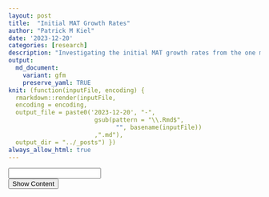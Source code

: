 ```yaml
---
layout: post
title:  "Initial MAT Growth Rates"
author: "Patrick M Kiel"
date: '2023-12-20'
categories: [research]
description: "Investigating the initial MAT growth rates from the one month of buoyant weight data."
output:
  md_document:
    variant: gfm
    preserve_yaml: TRUE
knit: (function(inputFile, encoding) {
  rmarkdown::render(inputFile, 
  encoding = encoding, 
  output_file = paste0('2023-12-20', "-",
                        gsub(pattern = "\\.Rmd$",
                              "", basename(inputFile))
                        ,".md"), 
  output_dir = "../_posts") })
always_allow_html: true
---
```


<script type="text/javascript">
window.onload = function() {
    //query string in the password
    const urlParams = new URLSearchParams(window.location.search);
    const pass = urlParams.get('pass')
    document.getElementById("password").value = pass;
};

function verify() {
  <!-- set the password here -->
  if (document.getElementById('password').value === 'frankencoral') {
    document.getElementById('HIDDENDIV').classList.remove("hidden"); 
    document.getElementById('credentials').classList.add("hidden"); // Hide the div containing the credentials
  } else {
    alert('Invalid Password! You cannot view this content.');
    password.setSelectionRange(0, password.value.length);
  }
  return false;
}
</script>
<style type="text/css">
/*Change content Display */
.hidden {
  display: none;
}
img {
margin: 0 auto;
}

table {
    width: 90%;
    border: 0px solid #fff;
    border-collapse: collapse;
    overflow-x: auto;
    margin: 0 auto;
    display: block;
}
</style>
<!-- The password box -->

<div id="credentials">

<input type="text" id="password" onkeydown="if (event.keyCode == 13) verify()" />
<br/>
<input id="button" type="button" value="Show Content" onclick="verify()" />

</div>

<!-- The content we want to show after password -->

<div id="HIDDENDIV" class="hidden" markdown="1">

<!-- Place all chunks, text, etc here as you would a normal RMarkdown document -->

# Overview

Below is a quick analysis of the growth rates from the mineral accretion
technology (MAT) experiment. After initial kinks were ironed out, there
was about one month of growth data recorded weekly, from November 14 to
December 15.

Since some abiotic precipitate was knocked loose during each weighing
session generating non-linear growth, I used the mass change between
consecutive weighing sessions to calculate a daily growth rate for each
week. This analysis method may require me to revisit the statistics
since I am artificially inflating the n for each group (e.g., there’s
only 8 corals per group per tank, but I have about about 30 daily growth
rates when combining multiple weighing sessions). A
repeated-measurements anova design is more appropriate for this type of
analysis. However, I would expect this revised analysis to increase
p-values, further supporting my conclusions (i.e. lack of statistically
significant differences between groups).

# Controls

## How did control acrylic corals grow?

<h5>
Figure 1. Acrylic Controls Daily Mass Gain
</h5>
<img src="/notebook/images/MATinitGrowth/acrylic-growth-1.png" width="90%" style="display: block; margin: auto;" />
<h5>
Figure 2. Acrylic Controls Daily Mass Gain by Tank
</h5>
<img src="/notebook/images/MATinitGrowth/acrylic-growth-2.png" width="90%" style="display: block; margin: auto;" />
<h5>
Figure 3. Acrylic Controls Standardized Daily Growth Rate by Tank
</h5>

<img src="/notebook/images/MATinitGrowth/acrylic-growth-3.png" width="90%" style="display: block; margin: auto;" />
The average daily increase in mass of the control corals growing on an
inert, acrylic plug was 6.702 mg/day, 95% CI \[5.963, 7.44\].

We can further initial-mass standardize these growth rates to the the
initial mass of each fragment since I don’t have the surface areas just
yet, i.e. Figure 3 above, to produce an average daily growth rate of
3.75 mg/day/ initial g, 95% CI\[3.331, 4.17\]. The same conclusions are
drawn regardless of the standardization chosen, likely because the
corals are evenly mixed and of the approximate same size.

## How did the control MAT plugs abiotically grow?

<h5>
Figure 4. All MAT Controls Daily Mass Gain by Date
</h5>
<img src="/notebook/images/MATinitGrowth/control-growth-1.png" width="90%" style="display: block; margin: auto;" />
<h5>
Figure 5. Filtered MAT Controls Daily Mass Gain by Date
</h5>
<img src="/notebook/images/MATinitGrowth/control-growth-2.png" width="90%" style="display: block; margin: auto;" />
<h5>
Figure 6. Filtered MAT Controls Daily Mass Gain by Tank
</h5>
<img src="/notebook/images/MATinitGrowth/control-growth-3.png" width="90%" style="display: block; margin: auto;" />
<h5>Table 1. Tukey Multiple Comparisons Output </h5>
<table>
<thead>
<tr>
<th style="text-align:left;">
term
</th>
<th style="text-align:left;">
contrast
</th>
<th style="text-align:right;">
null.value
</th>
<th style="text-align:right;">
estimate
</th>
<th style="text-align:right;">
conf.low
</th>
<th style="text-align:right;">
conf.high
</th>
<th style="text-align:right;">
adj.p.value
</th>
</tr>
</thead>
<tbody>
<tr>
<td style="text-align:left;">
tank
</td>
<td style="text-align:left;">
6-5
</td>
<td style="text-align:right;">
0
</td>
<td style="text-align:right;">
8.044183
</td>
<td style="text-align:right;">
-2.102672
</td>
<td style="text-align:right;">
18.191037
</td>
<td style="text-align:right;">
0.1531608
</td>
</tr>
<tr>
<td style="text-align:left;">
tank
</td>
<td style="text-align:left;">
7-5
</td>
<td style="text-align:right;">
0
</td>
<td style="text-align:right;">
6.184415
</td>
<td style="text-align:right;">
-3.078353
</td>
<td style="text-align:right;">
15.447184
</td>
<td style="text-align:right;">
0.2743877
</td>
</tr>
<tr>
<td style="text-align:left;">
tank
</td>
<td style="text-align:left;">
8-5
</td>
<td style="text-align:right;">
0
</td>
<td style="text-align:right;">
7.413559
</td>
<td style="text-align:right;">
-3.930969
</td>
<td style="text-align:right;">
18.758087
</td>
<td style="text-align:right;">
0.2915231
</td>
</tr>
<tr>
<td style="text-align:left;">
tank
</td>
<td style="text-align:left;">
7-6
</td>
<td style="text-align:right;">
0
</td>
<td style="text-align:right;">
-1.859767
</td>
<td style="text-align:right;">
-11.122536
</td>
<td style="text-align:right;">
7.403001
</td>
<td style="text-align:right;">
0.9428549
</td>
</tr>
<tr>
<td style="text-align:left;">
tank
</td>
<td style="text-align:left;">
8-6
</td>
<td style="text-align:right;">
0
</td>
<td style="text-align:right;">
-0.630624
</td>
<td style="text-align:right;">
-11.975152
</td>
<td style="text-align:right;">
10.713904
</td>
<td style="text-align:right;">
0.9986310
</td>
</tr>
<tr>
<td style="text-align:left;">
tank
</td>
<td style="text-align:left;">
8-7
</td>
<td style="text-align:right;">
0
</td>
<td style="text-align:right;">
1.229143
</td>
<td style="text-align:right;">
-9.332038
</td>
<td style="text-align:right;">
11.790324
</td>
<td style="text-align:right;">
0.9878626
</td>
</tr>
</tbody>
</table>

On the cathodes, we experienced a problem I term “electro-pop”. This is
when the calcium carbonate precipitate, growing at the interface of the
cathode and water, pushed off the coral or glue from the cathode. When
this happened, I scraped off some of the precipitate, rescored the top
of the cathode, and reglued the coral. The mass is thus altered not only
by coral growth and abiotic mineral accretion, but also by the removal
of old precipitate and the addition of new glue. I labeled these mass
changes as “reglued” and filtered them from the analysis.

Additionally, towards the end of this growth period the precipitate grew
so much that it was blocking electrical contact between the ring
terminal and the bottom of the cathode. It was visible when this
occurred since there was no longer production of hydrogen gas bubbles. I
fixed this by removing a small amount of abiotic precipitate and
cleaning the ring terminals. This small removal was approximately even
for all MAT controls and corals. While this small removal will result in
a slight decreased growth rate, these decrease should be even for both
MAT controls and corals and therefore should not impact the conclusions.
I labeled these dates as “no electric” and filtered them from the
analysis.

The average daily abiotic growth rate of the steel cathodes was 34.047
mg/day, 95% CI \[31.287, 36.808\]. There is no significant difference in
the growth rates of these MAT controls when performing a Tukey multiple
comparisons of means ($\alpha = 0.05$). These abiotic growth rates need
to be taken into account when looking at the growth rates of the MAT
corals since this abiotic growth is on average 27.345 mg more or 408%
more than just the growth of the corals on the inert acrylic plugs.

I did not present a mass-standardized growth rate here because the
relationship is identical to the daily mass gain graph (Figure 6).

# MAT Corals

We will first look at the total MAT growth and then subtract out this
average MAT growth per tank for the corals to see how they perform
against the combination of the bare cathode and acrylic controls. This
is the basis of our investigation: do corals grown with MAT grow faster
than controls after accounting for the abiotic precipitate.

## How did the MAT corals grow?

<h5>
Figure 7. All MAT Corals by Tank and Date
</h5>
<img src="/notebook/images/MATinitGrowth/mat-corals-1.png" width="90%" style="display: block; margin: auto;" />
<h5>
Figure 8. Filtered MAT Corals by Tank and Date
</h5>
<img src="/notebook/images/MATinitGrowth/mat-corals-2.png" width="90%" style="display: block; margin: auto;" />
<h5>
Figure 9. Filterd MAT Corals by Tank
</h5>
<img src="/notebook/images/MATinitGrowth/mat-corals-3.png" width="90%" style="display: block; margin: auto;" />
<h5>
Figure 10. Filtered MAT Corals’ Standardized Daily Growth Rate by Tank
</h5>
<img src="/notebook/images/MATinitGrowth/mat-corals-4.png" width="90%" style="display: block; margin: auto;" />
<h5>Table 2. Tukey Multiple Groups Comparisons</h5>
<table>
<thead>
<tr>
<th style="text-align:left;">
term
</th>
<th style="text-align:left;">
contrast
</th>
<th style="text-align:right;">
null.value
</th>
<th style="text-align:right;">
estimate
</th>
<th style="text-align:right;">
conf.low
</th>
<th style="text-align:right;">
conf.high
</th>
<th style="text-align:right;">
adj.p.value
</th>
</tr>
</thead>
<tbody>
<tr>
<td style="text-align:left;">
tank
</td>
<td style="text-align:left;">
6-5
</td>
<td style="text-align:right;">
0
</td>
<td style="text-align:right;">
-6.364825
</td>
<td style="text-align:right;">
-15.370687
</td>
<td style="text-align:right;">
2.641038
</td>
<td style="text-align:right;">
0.2590354
</td>
</tr>
<tr>
<td style="text-align:left;">
tank
</td>
<td style="text-align:left;">
7-5
</td>
<td style="text-align:right;">
0
</td>
<td style="text-align:right;">
-4.113326
</td>
<td style="text-align:right;">
-12.422919
</td>
<td style="text-align:right;">
4.196266
</td>
<td style="text-align:right;">
0.5709286
</td>
</tr>
<tr>
<td style="text-align:left;">
tank
</td>
<td style="text-align:left;">
8-5
</td>
<td style="text-align:right;">
0
</td>
<td style="text-align:right;">
-5.159968
</td>
<td style="text-align:right;">
-14.586711
</td>
<td style="text-align:right;">
4.266775
</td>
<td style="text-align:right;">
0.4853003
</td>
</tr>
<tr>
<td style="text-align:left;">
tank
</td>
<td style="text-align:left;">
7-6
</td>
<td style="text-align:right;">
0
</td>
<td style="text-align:right;">
2.251498
</td>
<td style="text-align:right;">
-6.532572
</td>
<td style="text-align:right;">
11.035568
</td>
<td style="text-align:right;">
0.9088833
</td>
</tr>
<tr>
<td style="text-align:left;">
tank
</td>
<td style="text-align:left;">
8-6
</td>
<td style="text-align:right;">
0
</td>
<td style="text-align:right;">
1.204856
</td>
<td style="text-align:right;">
-8.642684
</td>
<td style="text-align:right;">
11.052396
</td>
<td style="text-align:right;">
0.9887213
</td>
</tr>
<tr>
<td style="text-align:left;">
tank
</td>
<td style="text-align:left;">
8-7
</td>
<td style="text-align:right;">
0
</td>
<td style="text-align:right;">
-1.046642
</td>
<td style="text-align:right;">
-10.261728
</td>
<td style="text-align:right;">
8.168444
</td>
<td style="text-align:right;">
0.9909288
</td>
</tr>
</tbody>
</table>

The average daily increase in mass of the MAT corals was
40.133 mg/day, 95% CI \[37.717, 42.549\].

The average initial-mass standardized daily growth rate was 1.14 mg/day/
initial g, 95% CI \[1.071, 1.21\].

## Subtracting MAT controls from the MAT Corals

We can combine the means and confidence intervals for all the corals
thus far to get a rough comparison to the MAT corals. I’m labeling this
row “combined controls” below. There’s likely a more statistically
robust way to compare the MAT to the combination of MAT controls +
acrylic controls, but for now I’ll just present this straight forward
way.

<h5>Table 3. Comparing group means and CI. Combined controls is the sum of
the bare MAT cathodes and the acrylic control corals, which is an apt
comparison to the MAT corals. </h5>
<table>
<thead>
<tr>
<th style="text-align:left;">
substrate
</th>
<th style="text-align:left;">
type
</th>
<th style="text-align:right;">
mean
</th>
<th style="text-align:right;">
lowerCI
</th>
<th style="text-align:right;">
upperCI
</th>
</tr>
</thead>
<tbody>
<tr>
<td style="text-align:left;">
acrylic
</td>
<td style="text-align:left;">
control
</td>
<td style="text-align:right;">
6.701651
</td>
<td style="text-align:right;">
5.963499
</td>
<td style="text-align:right;">
7.439803
</td>
</tr>
<tr>
<td style="text-align:left;">
MAT
</td>
<td style="text-align:left;">
control
</td>
<td style="text-align:right;">
34.047149
</td>
<td style="text-align:right;">
31.286521
</td>
<td style="text-align:right;">
36.807777
</td>
</tr>
<tr>
<td style="text-align:left;">
combined controls
</td>
<td style="text-align:left;">
control
</td>
<td style="text-align:right;">
40.748800
</td>
<td style="text-align:right;">
37.250020
</td>
<td style="text-align:right;">
44.247580
</td>
</tr>
<tr>
<td style="text-align:left;">
MAT
</td>
<td style="text-align:left;">
experiment
</td>
<td style="text-align:right;">
40.132686
</td>
<td style="text-align:right;">
37.716597
</td>
<td style="text-align:right;">
42.548774
</td>
</tr>
</tbody>
</table>

# Takeaways

- The average growth rate of the MAT corals is indistinguishable from
  the combination of MAT controls + acrylic controls
- The abiotic precipitate grew at a rate of 5.08x the control corals.
  This is within the range (3-20x) of the increased growth rates proposed
  by some of the early case studies. Some of the field studies
  by other authors saw a more moderate 20-50% increase in growth
  rates as determined by total linear extension. This moderate increase falls in line with
  increases in growth rates seen on different restoration nursery
  platforms (e.g., Kuffner *et al.* 2017; O’Donnell *et al.* 2017), suggesting that the 
  increases from the moderate field studies may be entirely explained by the growth platform and
  not by electrolysis.
- From my preliminary abiotic growth rates derived from total alkalinity
  anomaly incubations, I achieved a spectrum of growth rates which could align with the 3-20x increased growth rates . This could be achieved by increasing the current density greater than what we used in
  this study (say 3 or 5 $A/m^2$ compared to the 1$A/m^2$ here).
  However, this would change the precipitated mineral from calcium
  carbonate to brucite.
- From this initial evidence, MAT does not increase coral growth rates,
  likely because all increases in carbonate ion concentration are
  immediately used by the abiotic precipitation occurring at the
  cathode-seawater interface.
  
# Devil's Advocate
- The growth tip of *A. cervicornis* is placed distal to the cathode, potentially out of its sphere of influence. We may not have experienced the growth potential.
- Abiotic growth may not be such a bad thing. If the coral can maintain a veneer of tissue over the abiotic growth, then the skeleton may incorporate this abiotic precipitate. 

One way to test both of these ideas is to place these corals horizontally how Ian has suggested before, rather than a normal upright position. I stopped regluing the fallen corals after the weighing session on 12/15 and placed these corals horizontally. My expectation is that the coral will die and be overgrown by the precipitate, negating both the points raised above. We shall see.

## Other evidence
I need to go through the carbonate chemistry data and then relook at the pH microprofiles and the abiotic incubations I did. 

</div>
